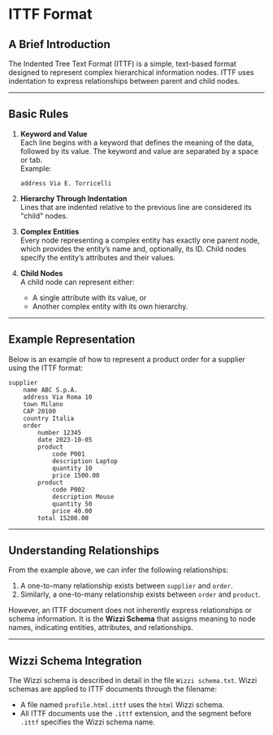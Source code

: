 
# ITTF Format

## A Brief Introduction

The Indented Tree Text Format (ITTF) is a simple, text-based format designed to represent complex hierarchical information nodes. ITTF uses indentation to express relationships between parent and child nodes.

---

## Basic Rules

1. **Keyword and Value**  
   Each line begins with a keyword that defines the meaning of the data, followed by its value. The keyword and value are separated by a space or tab.  
   Example:  
   ```ittf
   address Via E. Torricelli
   ```

2. **Hierarchy Through Indentation**  
   Lines that are indented relative to the previous line are considered its "child" nodes.

3. **Complex Entities**  
   Every node representing a complex entity has exactly one parent node, which provides the entity’s name and, optionally, its ID. Child nodes specify the entity’s attributes and their values.

4. **Child Nodes**  
   A child node can represent either:  
   - A single attribute with its value, or  
   - Another complex entity with its own hierarchy.

---

## Example Representation

Below is an example of how to represent a product order for a supplier using the ITTF format:

```ittf
supplier
    name ABC S.p.A.
    address Via Roma 10
    town Milano
    CAP 20100
    country Italia
    order
        number 12345
        date 2023-10-05
        product
            code P001
            description Laptop
            quantity 10
            price 1500.00
        product
            code P002
            description Mouse
            quantity 50
            price 40.00
        total 15200.00
```

---

## Understanding Relationships  

From the example above, we can infer the following relationships:  
1. A one-to-many relationship exists between `supplier` and `order`.  
2. Similarly, a one-to-many relationship exists between `order` and `product`.

However, an ITTF document does not inherently express relationships or schema information. It is the **Wizzi Schema** that assigns meaning to node names, indicating entities, attributes, and relationships.

---

## Wizzi Schema Integration

The Wizzi schema is described in detail in the file `Wizzi schema.txt`. Wizzi schemas are applied to ITTF documents through the filename:  
- A file named `profile.html.ittf` uses the `html` Wizzi schema.  
- All ITTF documents use the `.ittf` extension, and the segment before `.ittf` specifies the Wizzi schema name.
